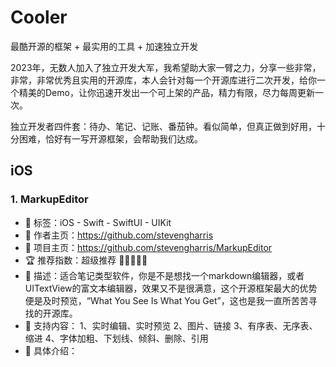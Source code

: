 # Cooler
最酷开源的框架 + 最实用的工具 + 加速独立开发

2023年，无数人加入了独立开发大军，我希望助大家一臂之力，分享一些非常，非常，非常优秀且实用的开源库，本人会针对每一个开源库进行二次开发，给你一个精美的Demo，让你迅速开发出一个可上架的产品，精力有限，尽力每周更新一次。

独立开发者四件套：待办、笔记、记账、番茄钟。看似简单，但真正做到好用，十分困难，恰好有一写开源框架，会帮助我们达成。

## iOS
### 1. MarkupEditor
- 🚀 标签：iOS - Swift - SwiftUI - UIKit
- 🐻 作者主页：https://github.com/stevengharris
- 🐝 项目主页：https://github.com/stevengharris/MarkupEditor
- 🏆 推荐指数：超级推荐 🥇🥇🥇🥇🥇
- 🤖 描述：适合笔记类型软件，你是不是想找一个markdown编辑器，或者UITextView的富文本编辑器，效果又不是很满意，这个开源框架最大的优势便是及时预览，“What You See Is What You Get”，这也是我一直所苦苦寻找的开源库。
- 🥳 支持内容：
	1、实时编辑、实时预览
	2、图片、链接
	3、有序表、无序表、缩进
	4、字体加粗、下划线、倾斜、删除、引用
- 🔗 具体介绍：

